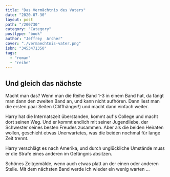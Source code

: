 ```yaml
---
title: "Das Vermächtnis des Vaters"
date: "2020-07-30"
layout: post
path: "/200730"
category: "Category"
posttype: "book"
author: "Jeffrey  Archer"
cover: "./vermaechtnis-vater.png"
isbn: "3453471350"
tags:
  - "roman"
  - "reihe"
---
```

## Und gleich das nächste

Macht man das? Wenn man die Reihe Band 1-3 in einem Band hat, da fängt man dann den zweiten Band an, und kann nicht aufhören. Dann liest man die ersten paar Seiten (Cliffhänger!) und macht dann einfach weiter.

Harry hat die Internatszeit überstanden, kommt auf's College und macht dort seinen Weg. Und er kommt endlich mit seiner Jugendliebe, der Schwester seines besten Freudes zusammen. Aber als die beiden Heiraten wollen, geschieht etwas Unerwartetes, was die beiden nochmal für lange Zeit trennt.

Harry verschlägt es nach Amerika, und durch unglückliche Umstände muss er die Strafe eines anderen im Gefängnis absitzen. 

Schönes Zeitgemälde, wenn auch etwas platt an der einen oder anderen Stelle. Mit dem nächsten Band werde ich wieder ein wenig warten ...